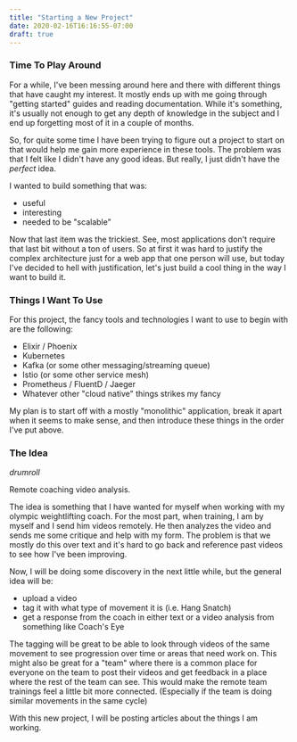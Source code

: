 ```yaml
---
title: "Starting a New Project"
date: 2020-02-16T16:16:55-07:00
draft: true
---
```


### Time To Play Around

For a while, I've been messing around here and there with different things that have caught my interest. 
It mostly ends up with me going through "getting started" guides and reading documentation. 
While it's something, it's usually not enough to get any depth of knowledge in the subject and I end up forgetting most of it in a couple of months. 

So, for quite some time I have been trying to figure out a project to start on that would help me gain more experience in these tools. 
The problem was that I felt like I didn't have any good ideas. 
But really, I just didn't have the _perfect_ idea. 

I wanted to build something that was:
- useful
- interesting
- needed to be "scalable"

Now that last item was the trickiest.
See, most applications don't require that last bit without a ton of users.
So at first it was hard to justify the complex architecture just for a web app that one person will use, but today I've decided to hell with justification, let's just build a cool thing in the way I want to build it.

### Things I Want To Use

For this project, the fancy tools and technologies I want to use to begin with are the following:
- Elixir / Phoenix
- Kubernetes
- Kafka (or some other messaging/streaming queue)
- Istio (or some other service mesh)
- Prometheus / FluentD / Jaeger
- Whatever other "cloud native" things strikes my fancy

My plan is to start off with a mostly "monolithic" application, break it apart when it seems to make sense, and then introduce these things in the order I've put above.

### The Idea

_drumroll_

Remote coaching video analysis. 

The idea is something that I have wanted for myself when working with my olympic weightlifting coach.
For the most part, when training, I am by myself and I send him videos remotely.
He then analyzes the video and sends me some critique and help with my form.
The problem is that we mostly do this over text and it's hard to go back and reference past videos to see how I've been improving.

Now, I will be doing some discovery in the next little while, but the general idea will be:
- upload a video
- tag it with what type of movement it is (i.e. Hang Snatch)
- get a response from the coach in either text or a video analysis from something like Coach's Eye

The tagging will be great to be able to look through videos of the same movement to see progression over time or areas that need work on.
This might also be great for a "team" where there is a common place for everyone on the team to post their videos and get feedback in a place where the rest of the team can see.
This would make the remote team trainings feel a little bit more connected. (Especially if the team is doing similar movements in the same cycle)

With this new project, I will be posting articles about the things I am working. 